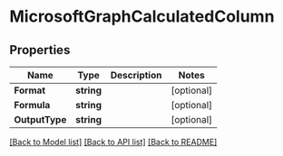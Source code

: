 # MicrosoftGraphCalculatedColumn

## Properties

Name | Type | Description | Notes
------------ | ------------- | ------------- | -------------
**Format** | **string** |  | [optional] 
**Formula** | **string** |  | [optional] 
**OutputType** | **string** |  | [optional] 

[[Back to Model list]](../README.md#documentation-for-models) [[Back to API list]](../README.md#documentation-for-api-endpoints) [[Back to README]](../README.md)


